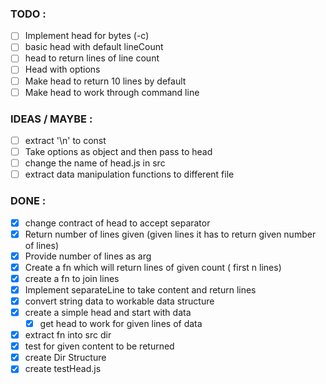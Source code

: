 ### TODO : 
- [ ] Implement head for bytes (-c)
- [ ] basic head with default lineCount
- [ ] head to return lines of line count
- [ ] Head with options
- [ ] Make head to return 10 lines by default
- [ ] Make head to work through command line

### IDEAS / MAYBE :
- [ ] extract '\n' to const
- [ ] Take options as object and then pass to head
- [ ] change the name of head.js in src
- [ ] extract data manipulation functions to different file

### DONE :

- [x] change contract of head to accept separator
- [x] Return number of lines given
    (given lines it has to return given number of lines)
- [x] Provide number of lines as arg
- [x] Create a fn which will return lines of given count ( first n lines)
- [x] create a fn to join lines
- [x] Implement separateLine to take content and return lines
- [x] convert string data to workable data structure
- [x] create a simple head and start with data
  - [x] get head to work for given lines of data
- [x] extract fn into src dir
- [x] test for given content to be returned
- [x] create Dir Structure
- [x] create testHead.js
